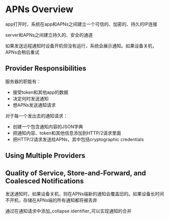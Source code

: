 # APNs Overview

app打开时，系统在app和APNs之间建立一个可信的、加密的、持久的IP连接

server和APNs之间建立持久的、安全的通道

如果发送远程通知时设备开机但没有运行，系统会展示通知。如果设备关机，APNs会稍后重试

## Provider Responsibilities

服务器的职能有：

* 接受token和其他app的数据
* 决定何时发送通知
* 想APNs发送通知请求

对于每一个发出去的通知请求：

* 创建一个包含通知内容的JSON字典
* 把通知内容、token和其他信息添加到HTTP/2请求里面
* 把HTTP/2请求发送给APNs，其中包括cryptographic credentials

## Using Multiple Providers

## Quality of Service, Store-and-Forward, and Coalesced Notifications

发送通知时，如果设备关机，则在APNs端新的通知会覆盖旧的。如果设备长时间不开机，存储在APNs端的所有通知都将被丢弃

通过在通知请求中添加_collapse identifier_可以实现通知的合并

